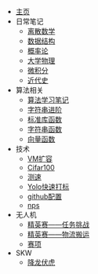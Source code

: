 <!-- docs/_sidebar.md -->
* [主页](./)
* 日常笔记
    * [离散数学](note/离散数学)
    * [数据结构](note/数据结构)
    * [概率论](note/概率论)
    * [大学物理](note/大学物理)
    * [微积分](note/微积分)
    * [近代史](note/近代史)
* 算法相关
    * [算法学习笔记](algorithm/算法学习笔记.md)
    * [字符串进阶](algorithm/字符串进阶.md)
    * [标准库函数](algorithm/stdc++.md)
    * [字符串函数](algorithm/string.md)
    * [向量函数](algorithm/vector.md)
* 技术
    * [VM扩容](tech/vmresize.md)
    * [Cifar100](tech/cifar.md)
    * [测速](tech/net.md)
    * [Yolo快速打标](tech/yolomake.md)
    * [github配置](tech/github.md)
    * [nps](tech/nps.md)
* 无人机
    * [精英赛——任务挑战](uav/精英赛——任务挑战.md)
    * [精英赛——物流搬运](uav/精英赛——物流搬运.md)
    * [赛项](uav/2024-2025赛季AirHust比赛日程.md)
* SKW
    * [降龙伏虎](Sach/ITC_homework_2)